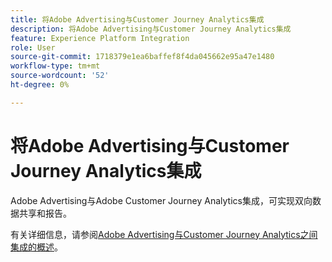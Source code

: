 ```yaml
---
title: 将Adobe Advertising与Customer Journey Analytics集成
description: 将Adobe Advertising与Customer Journey Analytics集成
feature: Experience Platform Integration
role: User
source-git-commit: 1718379e1ea6baffef8f4da045662e95a47e1480
workflow-type: tm+mt
source-wordcount: '52'
ht-degree: 0%

---
```


# 将Adobe Advertising与Customer Journey Analytics集成

Adobe Advertising与Adobe Customer Journey Analytics集成，可实现双向数据共享和报告。

有关详细信息，请参阅[Adobe Advertising与Customer Journey Analytics之间集成的概述](https://experienceleague.adobe.com/zh-hans/docs/advertising/integrations/customer-journey-analytics/overview)。
